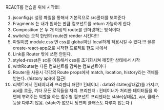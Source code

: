REACT를 연습을 위해 시작!!!!

1. jsconfig.js 설정 파일을 통해서 기본적으로 src폴더를 보여준다
2. Fragments 는 내가 원하는 만큼 컴포넌트를 return 가능하게 한다
3. Composition 은 두 개 이상의 route를 렌더링하는 방식이다
4. switch는 오직 한번의 route만 render 시킨다!!!
5. 파일이름.module.css 면 css를 global아닌 local하게 적용시킬 수 있다.!!! 물론 create-react-app으로 시작한 프로젝트 한도 내에서
6. Link를 Router 밖에 쓰면 안된다.
7. styled-reset은 sc를 이용해서 css를 초기화시켜 깨끗한 상태에서 시작
8. withRouter는 다른 컴포넌트를 감싸는 컴포넌트이다
9. Router을 사용시 각각의 Route props에서 match, location, history라는 객체를 받는다. (history api)에 접근!
10. 리액트에서 컨테이너와 프리젠터 패턴!!
    컨테이너 : data와 state(상태값)를 가지고, api를 호출, 기타 모든 로직들을 처리.
    프리젠터 : 컨테이너가 처리한 데이터들을 화면에 뿌려주는 역할을 하는 함수형 컴포넌트
    프리젠터는 state(상태값), api, 클래스 등을 다루지 않음. (state가 없으니 당연히 클래스도 다루지 않는다.)
